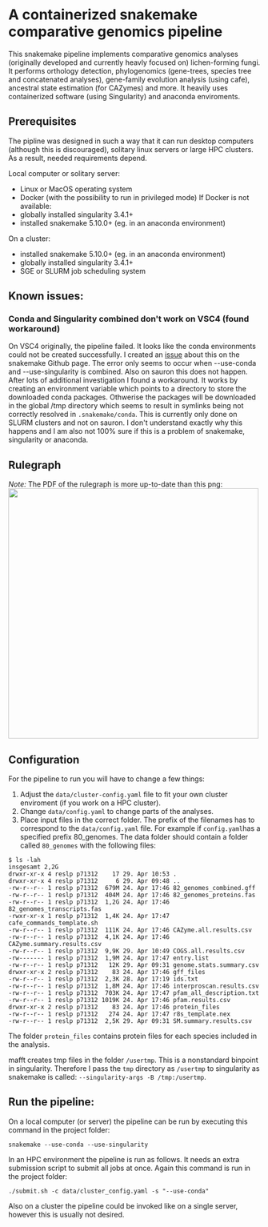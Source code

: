 # A containerized snakemake comparative genomics pipeline

This snakemake pipeline implements comparative genomics analyses (originally developed and currently heavly focused on) lichen-forming fungi. It performs orthology detection, phylogenomics (gene-trees, species tree and concatenated analyses), gene-family evolution analysis (using cafe), ancestral state estimation (for CAZymes) and more. It heavily uses containerized software (using Singularity) and anaconda enviroments.



## Prerequisites
The pipline was designed in such a way that it can run desktop computers (although this is discouraged), solitary linux servers or large HPC clusters. As a result, needed requirements depend.

Local computer or solitary server:

- Linux or MacOS operating system
- Docker (with the possibility to run in privileged mode)
If Docker is not available:
- globally installed singularity 3.4.1+ 
- installed snakemake 5.10.0+ (eg. in an anaconda environment)

On a cluster:

- installed snakemake 5.10.0+ (eg. in an anaconda environment)
- globally installed singularity 3.4.1+
- SGE or SLURM job scheduling system


## Known issues:

### Conda and Singularity combined don't work on VSC4 (found workaround)

On VSC4 originally, the pipeline failed. It looks like the conda environments could not be created successfully. I created an [issue](https://github.com/snakemake/snakemake/issues/304) about this on the snakemake Github page. The error only seems to occur when --use-conda and --use-singularity is combined. Also on sauron this does not happen. After lots of additional investigation I found a workaround. It works by creating an environment variable which points to a directory to store the downloaded conda packages. Othwerise the packages will be downloaded in the global /tmp directory which seems to result in symlinks being not correctly resolved in `.snakemake/conda`. This is currently only done on SLURM clusters and not on sauron. I don't understand exactly why this happens and I am also not 100% sure if this is a problem of snakemake, singularity or anaconda.

## Rulegraph
*Note:* The PDF of the rulegraph is more up-to-date than this png:
<img src="https://github.com/reslp/smsi-comparative/blob/master/rulegraph.png" height="500">

## Configuration

For the pipeline to run you will have to change a few things:

1. Adjust the `data/cluster-config.yaml` file to fit your own cluster enviroment (if you work on a HPC cluster).
2. Change `data/config.yaml` to change parts of the analyses.
3. Place input files in the correct folder. The prefix of the filenames has to correspond to the `data/config.yaml` file.
For example if `config.yaml`has a specified prefix 80_genomes. The data folder should contain a folder called `80_genomes` with the following files:

```
$ ls -lah
insgesamt 2,2G
drwxr-xr-x 4 reslp p71312    17 29. Apr 10:53 .
drwxr-xr-x 4 reslp p71312     6 29. Apr 09:48 ..
-rw-r--r-- 1 reslp p71312  679M 24. Apr 17:46 82_genomes_combined.gff
-rw-r--r-- 1 reslp p71312  404M 24. Apr 17:46 82_genomes_proteins.fas
-rw-r--r-- 1 reslp p71312  1,2G 24. Apr 17:46 82_genomes_transcripts.fas
-rwxr-xr-x 1 reslp p71312  1,4K 24. Apr 17:47 cafe_commands_template.sh
-rw-r--r-- 1 reslp p71312  111K 24. Apr 17:46 CAZyme.all.results.csv
-rw-r--r-- 1 reslp p71312  4,1K 24. Apr 17:46 CAZyme.summary.results.csv
-rw-r--r-- 1 reslp p71312  9,9K 29. Apr 10:49 COGS.all.results.csv
-rw------- 1 reslp p71312  1,9M 24. Apr 17:47 entry.list
-rw-r--r-- 1 reslp p71312   12K 29. Apr 09:31 genome.stats.summary.csv
drwxr-xr-x 2 reslp p71312    83 24. Apr 17:46 gff_files
-rw-r--r-- 1 reslp p71312  2,3K 28. Apr 17:19 ids.txt
-rw-r--r-- 1 reslp p71312  1,8M 24. Apr 17:46 interproscan.results.csv
-rw-r--r-- 1 reslp p71312  703K 24. Apr 17:47 pfam_all_description.txt
-rw-r--r-- 1 reslp p71312 1019K 24. Apr 17:46 pfam.results.csv
drwxr-xr-x 2 reslp p71312    83 24. Apr 17:46 protein_files
-rw-r--r-- 1 reslp p71312   274 24. Apr 17:47 r8s_template.nex
-rw-r--r-- 1 reslp p71312  2,5K 29. Apr 09:31 SM.summary.results.csv
```
The folder `protein_files` contains protein files for each species included in the analysis.

mafft creates tmp files in the folder `/usertmp`. This is a nonstandard binpoint in singularity. Therefore I pass the `tmp` directory as `/usertmp` to singularity as snakemake is called: `--singularity-args -B /tmp:/usertmp`.

## Run the pipeline:

On a local computer (or server) the pipeline can be run by executing this command in the project folder:

```
snakemake --use-conda --use-singularity 
```

In an HPC environment the pipeline is run as follows. It needs an extra submission script to submit all jobs at once. Again this command is run in the project folder:

```
./submit.sh -c data/cluster_config.yaml -s "--use-conda"
```

Also on a cluster the pipeline could be invoked like on a single server, however this is usually not desired.




 
